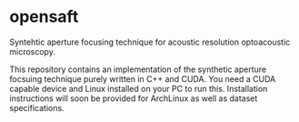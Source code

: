 # opensaft
Syntehtic aperture focusing technique for acoustic resolution optoacoustic microscopy.

This repository contains an implementation of the synthetic aperture focsuing technique purely written in C++ and CUDA. You need a CUDA capable device and Linux installed on your PC to run this. Installation instructions will soon be provided for ArchLinux as well as dataset specifications.
